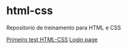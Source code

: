 # html-css
 Repositorio de treinamento para HTML e CSS

<a href="MAIN-TEST/index.html" target= "_blank">Primeiro test HTML-CSS</a>
<a href="Company-login/index.html" target= "_blank">Login page</a>
